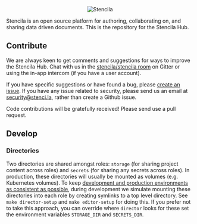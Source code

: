 <div align="center">
	<img src="http://stenci.la/img/logo-name.png" alt="Stencila" style="max-width:250px">
</div>

Stencila is an open source platform for authoring, collaborating on, and sharing data driven documents. This is the repository for the Stencila Hub.

## Contribute

We are always keen to get comments and suggestions for ways to improve the Stencila Hub. Chat with us in the [stencila/stencila room](https://gitter.im/stencila/stencila) on Gitter or using the in-app intercom (if you have a user account). 

If you have specific suggestions or have found a bug, please [create an issue](https://github.com/stencila/hub/issues/new). If you have any issue related to security, please send us an email at security@stenci.la, rather than create a Github issue.

Code contributions will be gratefully received! Please send use a pull request.

## Develop


### Directories

Two directories are shared amongst roles: `storage` (for sharing project content across roles) and `secrets` (for sharing any secrets across roles). In production, these directories will usually be mounted as volumes (e.g. Kubernetes volumes). To keep [development and production environments as consistent as possible](https://12factor.net/dev-prod-parity), during development we simulate mounting these directories into each role by creating symlinks to a top level directory. See `make director-setup` and `make editor-setup` for doing this. If you prefer not to take this approach, you can override where `director` looks for these set the environment variables `STORAGE_DIR` and `SECRETS_DIR`.
